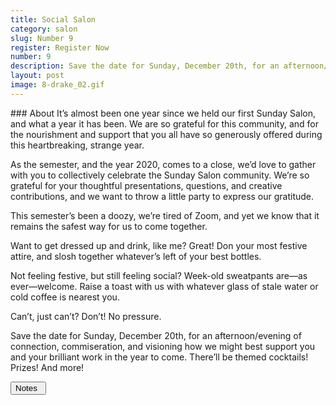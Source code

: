 ```yaml
---
title: Social Salon
category: salon
slug: Number 9
register: Register Now
number: 9
description: Save the date for Sunday, December 20th, for an afternoon/evening of connection, commiseration, and visioning how we might best support you and your brilliant work in the year to come. There’ll be themed cocktails! Prizes! And more!
layout: post
image: 8-drake_02.gif
---
```

<section class="intro-material" markdown="1">
<div class="intro-text" markdown="1">
### About
It’s almost been one year since we held our first Sunday Salon, and what a year it has been. We are so grateful for this community, and for the nourishment and support that you all have so generously offered during this heartbreaking, strange year.

As the semester, and the year 2020, comes to a close, we’d love to gather with you to collectively celebrate the Sunday Salon community. We’re so grateful for your thoughtful presentations, questions, and creative contributions, and we want to throw a little party to express our gratitude.

This semester’s been a doozy, we’re tired of Zoom, and yet we know that it remains the safest way for us to come together.

Want to get dressed up and drink, like me? Great! Don your most festive attire, and slosh together whatever’s left of your best bottles.

Not feeling festive, but still feeling social? Week-old sweatpants are—as ever—welcome. Raise a toast with us with whatever glass of stale water or cold coffee is nearest you.

Can’t, just can’t? Don’t! No pressure.

Save the date for Sunday, December 20th, for an afternoon/evening of connection, commiseration, and visioning how we might best support you and your brilliant work in the year to come. There’ll be themed cocktails! Prizes! And more!
</div>
<div class="intro-button">
<a href="#"><button>Notes&ensp;<i class="fas fa-long-arrow-alt-down"></i></button></a>
</div>
</section>
